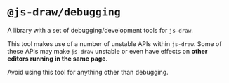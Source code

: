 # `@js-draw/debugging`

A library with a set of debugging/development tools for `js-draw`.

This tool makes use of a number of unstable APIs within `js-draw`. Some of these APIs may make `js-draw` unstable or even have effects on **other editors running in the same page**.

Avoid using this tool for anything other than debugging.
